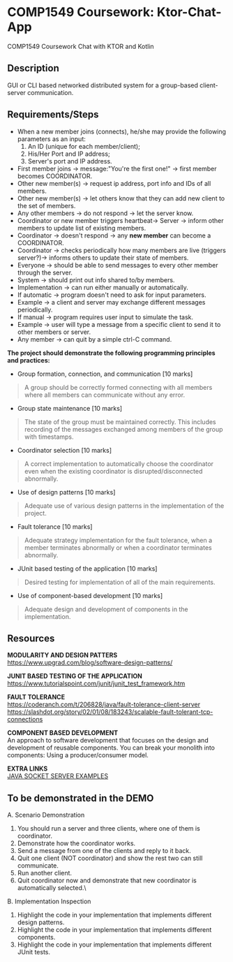 # COMP1549 Coursework: Ktor-Chat-App
COMP1549 Coursework Chat with KTOR and Kotlin

## Description
GUI or CLI based networked distributed system for a group-based client-server communication.

## Requirements/Steps 
- When a new member joins (connects), he/she may provide the following parameters as an input:
    1) An ID (unique for each member/client);
    2) His/Her Port and IP address;
    3) Server's port and IP address.
- First member joins -> message:"You're the first one!" -> first member becomes COORDINATOR.
- Other new member(s) -> request ip address, port info and IDs of all members.
- Other new member(s) -> let others know that they can add new client to the set of members.
- Any other members -> do not respond -> let the server know.
- Coordinator or new member triggers heartbeat-> Server -> inform other members to update list of existing members.
- Coordinator -> doesn't respond -> any **new member** can become a COORDINATOR.
- Coordinator -> checks periodically how many members are live (triggers server?)-> informs others to update their state of members.
- Everyone -> should be able to send messages to every other member through the server.
- System -> should print out info shared to/by members.
- Implementation -> can run either manually or automatically.
- If automatic -> program doesn't need to ask for input parameters.
- Example -> a client and server may exchange different messages periodically.
- If manual -> program requires user input to simulate the task.
- Example -> user will type a message from a specific client to send it to other members or server.
- Any member -> can quit by a simple ctrl-C command.

**The project should demonstrate the following programming principles and practices:**
- Group formation, connection, and communication [10 marks]
>A group should be correctly formed connecting with all members where all
members can communicate without any error.
- Group state maintenance [10 marks]
> The state of the group must be maintained correctly. This includes recording of
the messages exchanged among members of the group with timestamps.
- Coordinator selection [10 marks]
> A correct implementation to automatically choose the coordinator even when the
existing coordinator is disrupted/disconnected abnormally.
- Use of design patterns [10 marks]
> Adequate use of various design patterns in the implementation of the project.
- Fault tolerance [10 marks]
> Adequate strategy implementation for the fault tolerance, when a member
terminates abnormally or when a coordinator terminates abnormally.
- JUnit based testing of the application [10 marks]
> Desired testing for implementation of all of the main requirements.
- Use of component-based development [10 marks]
> Adequate design and development of components in the implementation.

## Resources
**MODULARITY AND DESIGN PATTERS**\
https://www.upgrad.com/blog/software-design-patterns/

**JUNIT BASED TESTING OF THE APPLICATION**\
https://www.tutorialspoint.com/junit/junit_test_framework.htm

**FAULT TOLERANCE**\
https://coderanch.com/t/206828/java/fault-tolerance-client-server
https://slashdot.org/story/02/01/08/183243/scalable-fault-tolerant-tcp-connections

**COMPONENT BASED DEVELOPMENT**\
An approach to software development that focuses on the design and development of reusable components.
You can break your monolith into components: Using a producer/consumer model.

**EXTRA LINKS**\
[JAVA SOCKET SERVER EXAMPLES](https://www.codejava.net/java-se/networking/java-socket-server-examples-tcp-ip)

## To be demonstrated in the DEMO
A. Scenario Demonstration
1) You should run a server and three clients, where one of them is coordinator.
2) Demonstrate how the coordinator works.
3) Send a message from one of the clients and reply to it back.
4) Quit one client (NOT coordinator) and show the rest two can still communicate.
5) Run another client.
6) Quit coordinator now and demonstrate that new coordinator is automatically selected.\
   
B. Implementation Inspection
1) Highlight the code in your implementation that implements different design patterns.
2) Highlight the code in your implementation that implements different components.
3) Highlight the code in your implementation that implements different JUnit tests.
